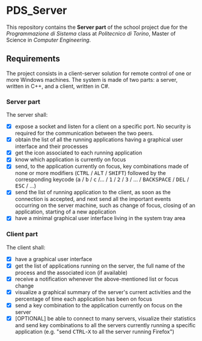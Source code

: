 # PDS_Server
This repository contains the __Server part__ of the school project due for the _Programmazione di Sistema_ class at _Politecnico di Torino_, Master of Science in _Computer Engineering_.

## Requirements
The project consists in a client-server solution for remote control of one or more Windows machines.
The system is made of two parts: a server, written in C++, and a client, written in C#.

### Server part
The server shall:
- [x] expose a socket and listen for a client on a specific port. No security is required for the communication between the two peers.
- [x] obtain the list of all the running applications having a graphical user interface and their processes
- [x] get the icon associated to each running application
- [x] know which application is currently on focus
- [x] send, to the application currently on focus, key combinations made of none or more modifiers (<kbd>CTRL</kbd> / <kbd>ALT</kbd> / <kbd>SHIFT</kbd>) followed by the corresponding keycode (<kbd>a</kbd> / <kbd>b</kbd> / <kbd>c</kbd> /... / <kbd>1</kbd> / <kbd>2</kbd> / <kbd>3</kbd> / ... / <kbd>BACKSPACE</kbd> / <kbd>DEL</kbd> / <kbd>ESC</kbd> / ...)
- [x] send the list of running application to the client, as soon as the connection is accepted, and next send all the important events occurring on the server machine, such as change of focus, closing of an application, starting of a new application
- [x] have a minimal graphical user interface living in the system tray area

### Client part
The client shall:
- [x] have a graphical user interface
- [x] get the list of applications running on the server, the full name of the process and the associated icon (if available)
- [x] receive a notification whenever the above-mentioned list or focus change
- [x] visualize a graphical summary of the server's current activities and the percentage of time each application has been on focus
- [x] send a key combination to the application currently on focus on the server
- [x] [OPTIONAL] be able to connect to many servers, visualize their statistics and send key combinations to all the servers currently running a specific application (e.g. "send <kbd>CTRL</kbd>-<kbd>X</kbd> to all the server running Firefox")
